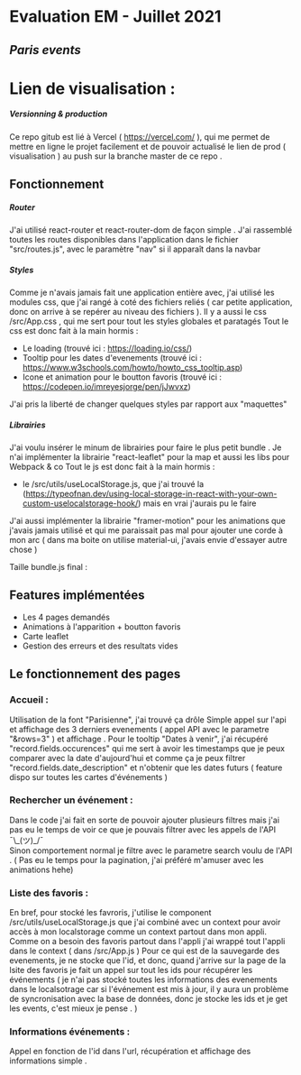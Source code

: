 # Evaluation EM - Juillet 2021

## _Paris events_

# Lien de visualisation :

##### Versionning & production

Ce repo gitub est lié à Vercel ( https://vercel.com/ ), qui me permet de mettre en ligne le projet facilement et de pouvoir actualisé le lien de prod ( visualisation ) au push sur la branche master de ce repo .

## Fonctionnement

##### Router

J'ai utilisé react-router et react-router-dom de façon simple .
J'ai rassemblé toutes les routes disponibles dans l'application dans le fichier "src/routes.js", avec le paramètre "nav" si il apparaît dans la navbar

##### Styles

Comme je n'avais jamais fait une application entière avec, j'ai utilisé les modules css, que j'ai rangé à coté des fichiers reliés ( car petite application, donc on arrive à se repérer au niveau des fichiers ).
Il y a aussi le css /src/App.css , qui me sert pour tout les styles globales et paratagés
Tout le css est donc fait à la main hormis :

-   Le loading (trouvé ici : https://loading.io/css/)
-   Tooltip pour les dates d'evenements (trouvé ici : https://www.w3schools.com/howto/howto_css_tooltip.asp)
-   Icone et animation pour le boutton favoris (trouvé ici : https://codepen.io/imreyesjorge/pen/jJwvxz)

J'ai pris la liberté de changer quelques styles par rapport aux "maquettes"

##### Librairies

J'ai voulu insérer le minum de librairies pour faire le plus petit bundle .
Je n'ai implémenter la librairie "react-leaflet" pour la map et aussi les libs pour Webpack & co
Tout le js est donc fait à la main hormis :

-   le /src/utils/useLocalStorage.js, que j'ai trouvé la (https://typeofnan.dev/using-local-storage-in-react-with-your-own-custom-uselocalstorage-hook/) mais en vrai j'aurais pu le faire

J'ai aussi implémenter la librairie "framer-motion" pour les animations que j'avais jamais utilisé et qui me paraissait pas mal pour ajouter une corde à mon arc ( dans ma boite on utilise material-ui, j'avais envie d'essayer autre chose )

Taille bundle.js final :

## Features implémentées

-   Les 4 pages demandés
-   Animations à l'apparition + boutton favoris
-   Carte leaflet
-   Gestion des erreurs et des resultats vides

## Le fonctionnement des pages

### Accueil :

Utilisation de la font "Parisienne", j'ai trouvé ça drôle
Simple appel sur l'api et affichage des 3 derniers evenements ( appel API avec le parametre "&rows=3" )
et affichage .
Pour le tooltip "Dates à venir", j'ai récupéré "record.fields.occurences" qui me sert à avoir les timestamps que je peux comparer avec la date d'aujourd'hui et comme ça je peux filtrer "record.fields.date_description" et n'obtenir que les dates futurs ( feature dispo sur toutes les cartes d'événements )

### Rechercher un événement :

Dans le code j'ai fait en sorte de pouvoir ajouter plusieurs filtres mais j'ai pas eu le temps de voir ce que je pouvais filtrer avec les appels de l'API ¯\\\_(ツ)\_/¯  
Sinon comportement normal je filtre avec le parametre search voulu de l'API .
( Pas eu le temps pour la pagination, j'ai préféré m'amuser avec les animations hehe)

### Liste des favoris :

En bref, pour stocké les favroris, j'utilise le component /src/utils/useLocalStorage.js que j'ai combiné avec un context pour avoir accès à mon localstorage comme un context partout dans mon appli.
Comme on a besoin des favoris partout dans l'appli j'ai wrappé tout l'appli dans le context ( dans /src/App.js )
Pour ce qui est de la sauvegarde des evenements, je ne stocke que l'id, et donc, quand j'arrive sur la page de la lsite des favoris je fait un appel sur tout les ids pour récupérer les événements ( je n'ai pas stocké toutes les informations des evenements dans le localsotrage car si l'événement est mis à jour, il y aura un problème de syncronisation avec la base de données, donc je stocke les ids et je get les events, c'est mieux je pense . )

### Informations événements :

Appel en fonction de l'id dans l'url, récupération et affichage des informations simple .
